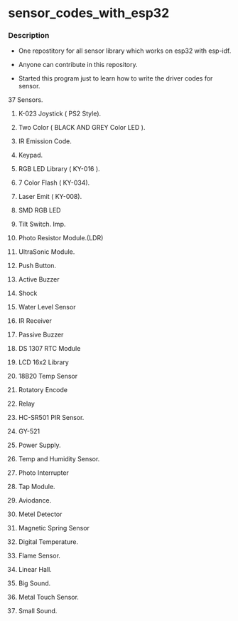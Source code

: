 # sensor_codes_with_esp32

### Description
* One repostitory for all sensor library which works on esp32 with esp-idf.
* Anyone can contribute in this repository.

* Started this program just to learn how to write the driver codes for sensor.

37 Sensors. 

1. K-023 Joystick ( PS2 Style). 

2. Two Color ( BLACK AND GREY Color LED ). 

3. IR Emission Code.     

4. Keypad.  

5. RGB LED Library ( KY-016 ). 

6. 7 Color Flash  ( KY-034). 

7. Laser Emit ( KY-008). 

8. SMD RGB LED 

9. Tilt Switch. Imp.  

10. Photo Resistor Module.(LDR) 

11. UltraSonic Module.  

12. Push Button. 

13. Active Buzzer   

14. Shock       

15. Water Level Sensor  

16. IR Receiver  

17. Passive Buzzer 

18. DS 1307 RTC Module   

19. LCD 16x2 Library     

20. 18B20 Temp Sensor  

21. Rotatory Encode 

22. Relay 

23. HC-SR501 PIR Sensor. 

24. GY-521   

25. Power Supply. 

26. Temp and Humidity Sensor. 

27. Photo Interrupter  

28. Tap Module.  

29. Aviodance. 

30. Metel Detector  

31. Magnetic Spring Sensor 

32. Digital Temperature.  

33. Flame Sensor. 

34. Linear Hall. 

35. Big Sound. 

36. Metal Touch Sensor.  

37. Small Sound. 

